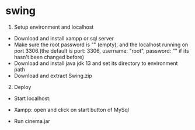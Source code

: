 # swing
1. Setup environment and localhost
 - Download and install xampp or sql server
 - Make sure the root password is "" (empty), and the localhost running on port 3306.(the default is port: 3306, username: "root", password: "" if its hasn't been changed before)
 - Download and install java jdk 13 and set its directory to environment path
 - Download and extract Swing.zip
 2. Deploy
 - Start localhost:
  + Xampp: open and click on start button of MySql
 - Run cinema.jar
